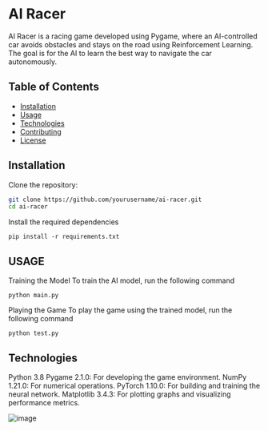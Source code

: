 # AI Racer

AI Racer is a racing game developed using Pygame, where an AI-controlled car avoids obstacles and stays on the road using Reinforcement Learning. The goal is for the AI to learn the best way to navigate the car autonomously.

## Table of Contents
- [Installation](#installation)
- [Usage](#usage)
- [Technologies](#technologies)
- [Contributing](#contributing)
- [License](#license)

## Installation

Clone the repository:
```bash
git clone https://github.com/yourusername/ai-racer.git
cd ai-racer

```
Install the required dependencies
```
pip install -r requirements.txt
```
## USAGE
Training the Model
To train the AI model, run the following command
```
python main.py
```

Playing the Game
To play the game using the trained model, run the following command
```
python test.py
```
## Technologies

Python 3.8
Pygame 2.1.0: For developing the game environment.
NumPy 1.21.0: For numerical operations.
PyTorch 1.10.0: For building and training the neural network.
Matplotlib 3.4.3: For plotting graphs and visualizing performance metrics.

![image](https://github.com/umitcan246/AI-Racer/assets/56133149/77a6edfc-5c97-4ea6-9b49-5f1c98b8bc17)

